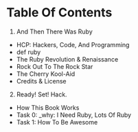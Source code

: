 # Table Of Contents

1. And Then There Was Ruby
  * HCP: Hackers, Code, And Programming
  * def ruby
  * The Ruby Revolution & Renaissance
  * Rock Out To The Rock Star
  * The Cherry Kool-Aid
  * Credits & License
2. Ready! Set! Hack.
  * How This Book Works
  * Task 0: _why: I Need Ruby, Lots Of Ruby
  * Task 1: How To Be Awesome
